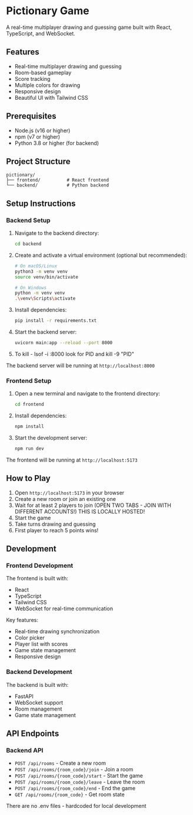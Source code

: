 # Pictionary Game

A real-time multiplayer drawing and guessing game built with React, TypeScript, and WebSocket.

## Features

- Real-time multiplayer drawing and guessing
- Room-based gameplay
- Score tracking
- Multiple colors for drawing
- Responsive design
- Beautiful UI with Tailwind CSS

## Prerequisites

- Node.js (v16 or higher)
- npm (v7 or higher)
- Python 3.8 or higher (for backend)

## Project Structure

```
pictionary/
├── frontend/          # React frontend
└── backend/           # Python backend
```

## Setup Instructions

### Backend Setup

1. Navigate to the backend directory:

   ```bash
   cd backend
   ```

2. Create and activate a virtual environment (optional but recommended):

   ```bash
   # On macOS/Linux
   python3 -m venv venv
   source venv/bin/activate

   # On Windows
   python -m venv venv
   .\venv\Scripts\activate
   ```

3. Install dependencies:

   ```bash
   pip install -r requirements.txt
   ```

4. Start the backend server:
   ```bash
   uvicorn main:app --reload --port 8000
   ```


5) To kill - lsof -i :8000
look for PID and kill -9 "PID"

The backend server will be running at `http://localhost:8000`

### Frontend Setup

1. Open a new terminal and navigate to the frontend directory:

   ```bash
   cd frontend
   ```

2. Install dependencies:

   ```bash
   npm install
   ```

3. Start the development server:
   ```bash
   npm run dev
   ```

The frontend will be running at `http://localhost:5173`

## How to Play

1. Open `http://localhost:5173` in your browser
2. Create a new room or join an existing one
3. Wait for at least 2 players to join (OPEN TWO TABS - JOIN WITH DIFFERENT ACCOUNTS!) THIS IS LOCALLY HOSTED!
4. Start the game
5. Take turns drawing and guessing
6. First player to reach 5 points wins!

## Development

### Frontend Development

The frontend is built with:

- React
- TypeScript
- Tailwind CSS
- WebSocket for real-time communication

Key features:

- Real-time drawing synchronization
- Color picker
- Player list with scores
- Game state management
- Responsive design

### Backend Development

The backend is built with:

- FastAPI
- WebSocket support
- Room management
- Game state management

## API Endpoints

### Backend API

- `POST /api/rooms` - Create a new room
- `POST /api/rooms/{room_code}/join` - Join a room
- `POST /api/rooms/{room_code}/start` - Start the game
- `POST /api/rooms/{room_code}/leave` - Leave the room
- `POST /api/rooms/{room_code}/end` - End the game
- `GET /api/rooms/{room_code}` - Get room state


There are no .env files - hardcoded for local development
